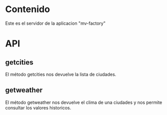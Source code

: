 # Contenido
Este es el servidor de la aplicacion "mv-factory"

# API

## getcities
El método getcities nos devuelve la lista de ciudades.

## getweather
El método getweather nos devuelve el clima de una ciudades y nos permite consultar los valores historicos.